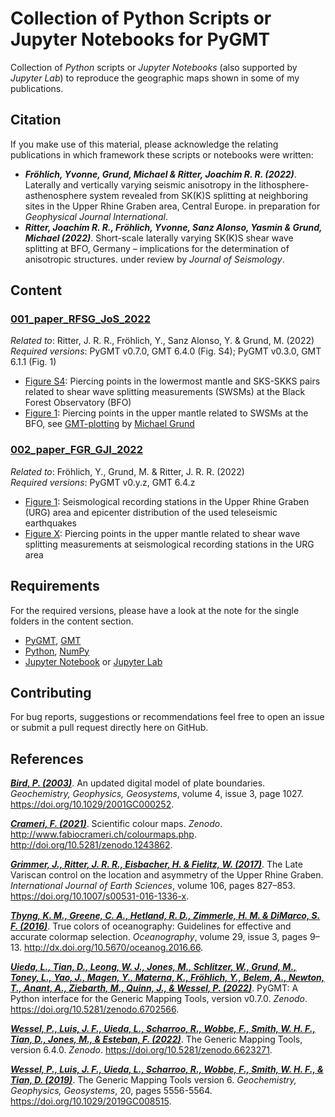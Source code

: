 # Collection of Python Scripts or Jupyter Notebooks for PyGMT

Collection of _Python_ scripts or _Jupyter Notebooks_ (also supported by _Jupyter Lab_) to reproduce the geographic maps shown in some of my publications.


## Citation

If you make use of this material, please acknowledge the relating publications in which framework these scripts or notebooks were written:

- **_Fröhlich, Yvonne, Grund, Michael & Ritter, Joachim R. R. (2022)_**. Laterally and vertically varying seismic anisotropy in the lithosphere-asthenosphere system revealed from SK(K)S splitting at neighboring sites in the Upper Rhine Graben area, Central Europe. in preparation for *Geophysical Journal International*.
- **_Ritter, Joachim R. R., Fröhlich, Yvonne, Sanz Alonso, Yasmin & Grund, Michael (2022)_**. Short-scale laterally varying SK(K)S shear wave splitting at BFO, Germany – implications for the determination of anisotropic structures. under review by *Journal of Seismology*.


## Content

### **[001_paper_RFSG_JoS_2022]()**

_Related to_: Ritter, J. R. R., Fröhlich, Y., Sanz Alonso, Y. & Grund, M. (2022)\
_Required versions_: PyGMT v0.7.0, GMT 6.4.0 (Fig. S4); PyGMT v0.3.0, GMT 6.1.1 (Fig. 1)

- [Figure S4](): Piercing points in the lowermost mantle and SKS-SKKS pairs related to shear wave splitting measurements (SWSMs) at the Black Forest Observatory (BFO)
- [Figure 1](): Piercing points in the upper mantle related to SWSMs at the BFO, see [GMT-plotting](https://github.com/michaelgrund/GMT-plotting) by [Michael Grund](https://github.com/michaelgrund)

### **[002_paper_FGR_GJI_2022]()**

_Related to_: Fröhlich, Y., Grund, M. & Ritter, J. R. R. (2022)\
_Required versions_: PyGMT v0.y.z, GMT 6.4.z

- [Figure 1](): Seismological recording stations in the Upper Rhine Graben (URG) area and epicenter distribution of the used teleseismic earthquakes
- [Figure X](): Piercing points in the upper mantle related to shear wave splitting measurements at seismological recording stations in the URG area

<!---
### **[003_XXX]()**

_Related to_: XXX\
_Required versions_: PyGMT vx.y.z, GMT 6.y.z

- XXX: XXX
-->


## Requirements

For the required versions, please have a look at the note for the single folders in the content section.

- [PyGMT](https://www.pygmt.org/latest/), [GMT](https://www.generic-mapping-tools.org/)
- [Python](https://www.python.org/), [NumPy](https://numpy.org/) <!---, [Pandas]()-->
- [Jupyter Notebook](https://jupyter.org/) or [Jupyter Lab](https://jupyter.org/)


## Contributing

For bug reports, suggestions or recommendations feel free to open an issue or submit a pull request directly here on GitHub.


## References

[**_Bird, P. (2003)_**](https://doi.org/10.1029/2001GC000252).
An updated digital model of plate boundaries.
*Geochemistry, Geophysics, Geosystems*, volume 4, issue 3, page 1027.
https://doi.org/10.1029/2001GC000252.

[**_Crameri, F. (2021)_**](http://doi.org/10.5281/zenodo.1243862).
Scientific colour maps. *Zenodo*. http://www.fabiocrameri.ch/colourmaps.php. http://doi.org/10.5281/zenodo.1243862.

[**_Grimmer, J., Ritter, J. R. R., Eisbacher, H. & Fielitz, W. (2017)_**](https://doi.org/10.1007/s00531-016-1336-x).
The Late Variscan control on the location and asymmetry of the Upper Rhine Graben.
*International Journal of Earth Sciences*, volume 106, pages 827–853.
https://doi.org/10.1007/s00531-016-1336-x.

[**_Thyng, K. M., Greene, C. A., Hetland, R. D., Zimmerle, H. M. & DiMarco, S. F. (2016)_**](http://dx.doi.org/10.5670/oceanog.2016.66).
True colors of oceanography: Guidelines for effective and accurate colormap selection.
*Oceanography*, volume 29, issue 3, pages 9–13.
http://dx.doi.org/10.5670/oceanog.2016.66.

<!---
[**_Uieda, L., Tian, D., Leong, W. J., Jones, M., Schlitzer, W., Grund, M., Toney, L., Yao, J., Magen, Y., Materna, K., Newton, T., Anant, A., Ziebarth, M., Quinn, J. & Wessel, P. (2022)_**](https://doi.org/10.5281/zenodo.6426493).
PyGMT: A Python interface for the Generic Mapping Tools, version v0.6.1.
*Zenodo*. https://doi.org/10.5281/zenodo.6426493.
-->

[**_Uieda, L., Tian, D., Leong, W. J., Jones, M., Schlitzer, W., Grund, M., Toney, L., Yao, J., Magen, Y., Materna, K., Fröhlich, Y., Belem, A., Newton, T., Anant, A., Ziebarth, M., Quinn, J., & Wessel, P. (2022)_**](https://doi.org/10.5281/zenodo.6702566).
PyGMT: A Python interface for the Generic Mapping Tools, version v0.7.0.
*Zenodo*. https://doi.org/10.5281/zenodo.6702566.

<!---
[**_Wessel, P., Luis, J. F., Uieda, L., Scharroo, R., Wobbe, F., Smith, W. H. F., Tian, D., Jones, M., & Esteban, F. (2021)_**](https://doi.org/10.5281/zenodo.5708769).
The Generic Mapping Tools, version 6.3.0.
*Zenodo*. https://doi.org/10.5281/zenodo.5708769.
-->

[**_Wessel, P., Luis, J. F., Uieda, L., Scharroo, R., Wobbe, F., Smith, W. H. F., Tian, D., Jones, M., & Esteban, F. (2022)_**](https://doi.org/10.5281/zenodo.6623271).
The Generic Mapping Tools, version 6.4.0.
*Zenodo*. https://doi.org/10.5281/zenodo.6623271.

[**_Wessel, P., Luis, J. F., Uieda, L., Scharroo, R., Wobbe, F., Smith, W. H. F., & Tian, D. (2019)_**](https://doi.org/10.1029/2019GC008515).
The Generic Mapping Tools version 6.
*Geochemistry, Geophysics, Geosystems*, 20, pages 5556-5564.
https://doi.org/10.1029/2019GC008515.
